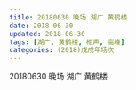```yaml
---
title: 20180630 晚场 湖广 黄鹤楼
date: 2018-06-30
updated: 2018-06-30
tags: [湖广, 黄鹤楼, 相声, 高峰]
categories: (2018)戊戌年场次 
---
```

20180630 晚场 湖广 黄鹤楼
